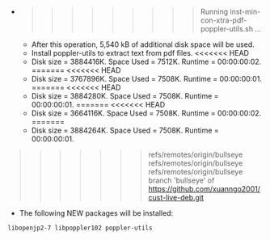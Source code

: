 * >>>>>>>>> Running inst-min-con-xtra-pdf-poppler-utils.sh ...
  * After this operation, 5,540 kB of additional disk space will be used.
  * Install poppler-utils to extract text from pdf files.
<<<<<<< HEAD
  * Disk size = 3884416K. Space Used = 7512K. Runtime = 00:00:00:02.
=======
<<<<<<< HEAD
  * Disk size = 3767896K. Space Used = 7508K. Runtime = 00:00:00:01.
=======
<<<<<<< HEAD
  * Disk size = 3884280K. Space Used = 7508K. Runtime = 00:00:00:01.
=======
<<<<<<< HEAD
  * Disk size = 3664116K. Space Used = 7508K. Runtime = 00:00:00:02.
=======
  * Disk size = 3884264K. Space Used = 7508K. Runtime = 00:00:00:01.
>>>>>>> refs/remotes/origin/bullseye
>>>>>>> refs/remotes/origin/bullseye
>>>>>>> refs/remotes/origin/bullseye
>>>>>>> branch 'bullseye' of https://github.com/xuanngo2001/cust-live-deb.git
  * The following NEW packages will be installed:
  ```bash
libopenjp2-7 libpoppler102 poppler-utils
  ```
